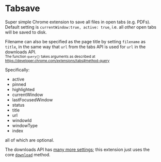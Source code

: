 Tabsave
=======

Super simple Chrome extension to save all files in open tabs (e.g. PDFs). Default setting is <code>currentWindow:true, active: true</code>, i.e. all *other* open tabs will be saved to disk.

Filename can also be specified as the page title by setting <code>filename</code> as <code>title</code>, in the same way that <code>url</code> from the tabs API is used for <code>url</code> in the downloads API.<br />
<sub>The function <code>query{}</code> takes arguments as described at https://developer.chrome.com/extensions/tabs#method-query</sub>

Specifically:

* active
* pinned
* highlighted
* currentWindow
* lastFocusedWindow
* status
* title
* url
* windowId
* windowType
* index

all of which are optional.

The downloads API has <a href="https://developer.chrome.com/extensions/downloads">many more settings</a>; this extension just uses the core <code><a href="https://developer.chrome.com/extensions/downloads#method-download">download</a></code> method.
